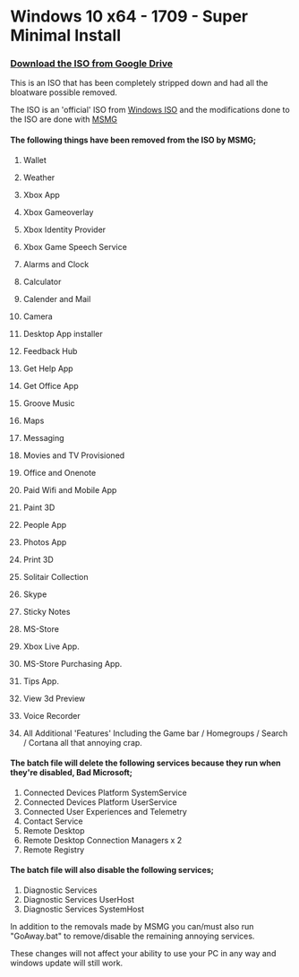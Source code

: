# Windows 10 x64 - 1709 - Super Minimal Install
### [Download the ISO from Google Drive](https://drive.google.com/open?id=1aI7pdDj5zwz1F0dP4JXV1iAGG0hAoWpB)

This is an ISO that has been completely stripped down and had all the bloatware possible removed.

The ISO is an 'official' ISO from [Windows ISO](http://windowsiso.net/windows-10-iso/windows-10-creators-update-1709-download-build-16299-15/) and the modifications done to the ISO are done with [MSMG](https://www.ghacks.net/2017/05/02/create-custom-windows-10-installations-with-msmg-toolkit/)


#### The following things have been removed from the ISO by MSMG;
1. Wallet
1. Weather
1. Xbox App
1. Xbox Gameoverlay
1. Xbox Identity Provider
1. Xbox Game Speech Service
1. Alarms and Clock
1. Calculator
1. Calender and Mail
1. Camera
1. Desktop App installer
1. Feedback Hub
1. Get Help App
1. Get Office App
1. Groove Music
1. Maps
1. Messaging
1. Movies and TV Provisioned
1. Office and Onenote
1. Paid Wifi and Mobile App
1. Paint 3D
1. People App
1. Photos App
1. Print 3D
1. Solitair Collection
1. Skype
1. Sticky Notes
1. MS-Store
1. Xbox Live App.
1. MS-Store Purchasing App.
1. Tips App.
1. View 3d Preview
1. Voice Recorder

1. All Additional 'Features' Including the Game bar / Homegroups / Search / Cortana all that annoying crap.


#### The batch file will delete the following services because they run when they're disabled, Bad Microsoft;
1. Connected Devices Platform SystemService
1. Connected Devices Platform UserService
1. Connected User Experiences and Telemetry
1. Contact Service
1. Remote Desktop
1. Remote Desktop Connection Managers x 2
1. Remote Registry

#### The batch file will also disable the following services;
1. Diagnostic Services
1. Diagnostic Services UserHost
1. Diagnostic Services SystemHost


In addition to the removals made by MSMG you can/must also run "GoAway.bat" to remove/disable the remaining annoying services.

These changes will not affect your ability to use your PC in any way and windows update will still work.
